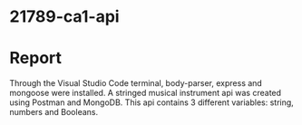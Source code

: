 # 21789-ca1-api

<h1>Report</h1>
Through the Visual Studio Code terminal, body-parser, express and mongoose were installed.
A stringed musical instrument api was created using Postman and MongoDB.
This api contains 3 different variables: string, numbers and Booleans.
